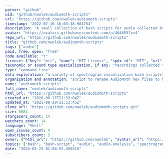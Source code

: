 ```yaml
---
parser: "github"
uid: "github/nwolek/audiomoth-scripts"
url: "https://github.com/nwolek/audiomoth-scripts"
timestamp: "2022-07-16 16:03:38.904754"
description: "A small collection of bash scripts for audio collected by the AudioMoth acoustic monitoring device."
avatar: "https://avatars.githubusercontent.com/u/464655?v=4"
repo_url: "https://github.com/nwolek/audiomoth-scripts"
title: "github.com/nwolek/audiomoth-scripts"
tags: ["audio"]
paid, free, open: "free"
code available: "Y"
license: {"key": "mit", "name": "MIT License", "spdx_id": "MIT", "url": "https://api.github.com/licenses/mit", "node_id": "MDc6TGljZW5zZTEz"}
taxonomic or sound type specialization, if any: "recordings collected from AudioMoth recorders"
type: "command line"
data exploration: "a variety of spectrogram visualization bash scripts"
organization and annotation: "script to rename AudioMoth hex files to human-readable filenames"
name: "audiomoth-scripts"
full_name: "nwolek/audiomoth-scripts"
html_url: "https://github.com/nwolek/audiomoth-scripts"
created_at: "2020-06-17T21:33:04Z"
updated_at: "2021-08-20T21:53:45Z"
clone_url: "https://github.com/nwolek/audiomoth-scripts.git"
size: 6684
stargazers_count: 14
watchers_count: 14
language: "Shell"
open_issues_count: 4
subscribers_count: 5
owner: {"html_url": "https://github.com/nwolek", "avatar_url": "https://avatars.githubusercontent.com/u/464655?v=4", "login": "nwolek", "type": "User"}
topics: ["bash", "bash-script", "audio", "audio-analysis", "spectrogram"]
date: "2024-03-23 01:04:55.459318"
---
```

